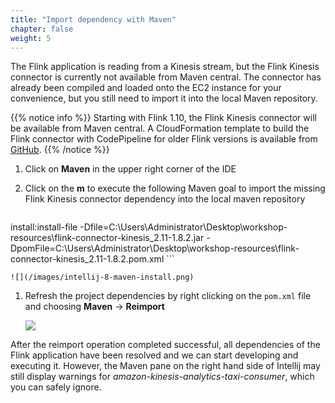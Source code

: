 ```yaml
---
title: "Import dependency with Maven"
chapter: false
weight: 5
---
```


The Flink application is reading from a Kinesis stream, but the Flink Kinesis connector is currently not available from Maven central. The connector has already been compiled and loaded onto the EC2 instance for your convenience, but you still need to import it into the local Maven repository.

{{% notice info %}}
Starting with Flink 1.10, the Flink Kinesis connector will be available from Maven central. A CloudFormation template to build the Flink connector with CodePipeline for older Flink versions is available from [GitHub](https://github.com/aws-samples/amazon-kinesis-analytics-taxi-consumer/blob/master/cfn-templates/flink-kinesis-connector-build-pipeline.yml).
{{% /notice %}}

1. Click on **Maven** in the upper right corner of the IDE

1. Click on the **m** to execute the following Maven goal to import the missing Flink Kinesis connector dependency into the local maven repository

	```
install:install-file -Dfile=C:\Users\Administrator\Desktop\workshop-resources\flink-connector-kinesis_2.11-1.8.2.jar -DpomFile=C:\Users\Administrator\Desktop\workshop-resources\flink-connector-kinesis_2.11-1.8.2.pom.xml
	```

	![](/images/intellij-8-maven-install.png)

1. Refresh the project dependencies by right clicking on the `pom.xml` file and choosing **Maven** -> **Reimport**

	![](/images/intellij-12-pom-reimport.png)

After the reimport operation completed successful, all dependencies of the Flink application have been resolved and we can start developing and executing it. However, the Maven pane on the right hand side of Intellij may still display warnings for *amazon-kinesis-analytics-taxi-consumer*, which you can safely ignore.
